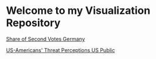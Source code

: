 # Welcome to my Visualization Repository

[Share of Second Votes Germany](https://lukedfischer.github.io/RViz/251/Zweitstimmenanteil.html)

[US-Americans' Threat Perceptions US Public](https://lukedfischer.github.io/RViz/252/Military%20Threats.html)
